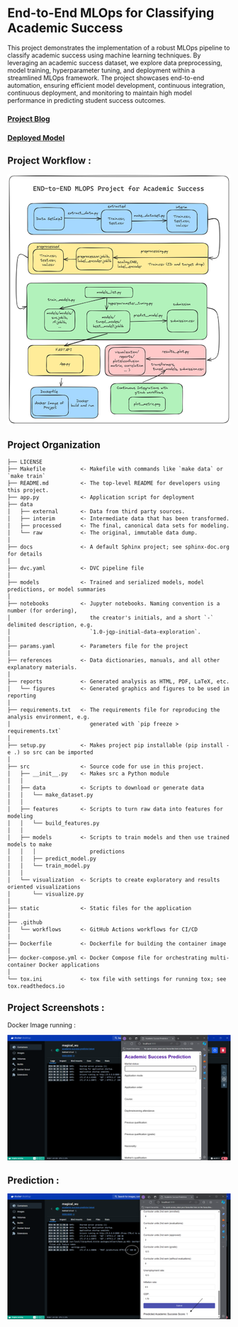 End-to-End MLOps for Classifying Academic Success
==============================

This project demonstrates the implementation of a robust MLOps pipeline to classify academic success using machine learning techniques. By leveraging an academic success dataset, we explore data preprocessing, model training, hyperparameter tuning, and deployment within a streamlined MLOps framework. The project showcases end-to-end automation, ensuring efficient model development, continuous integration, continuous deployment, and monitoring to maintain high model performance in predicting student success outcomes.

  
### [Project Blog](https://www.geeksforgeeks.org/end-to-end-mlops-pipeline-a-comprehensive-project/)
### [Deployed Model](https://academic-success-predictor.onrender.com/)


    
## Project Workflow : 
![image](https://github.com/gauravkumarchaurasiya/end-to-end_mlops_for_classifying_academic_success/blob/main/images/project%20workflow.png)


Project Organization
------------

    ├── LICENSE
    ├── Makefile           <- Makefile with commands like `make data` or `make train`
    ├── README.md          <- The top-level README for developers using this project.
    ├── app.py             <- Application script for deployment
    ├── data
    │   ├── external       <- Data from third party sources.
    │   ├── interim        <- Intermediate data that has been transformed.
    │   ├── processed      <- The final, canonical data sets for modeling.
    │   └── raw            <- The original, immutable data dump.
    │
    ├── docs               <- A default Sphinx project; see sphinx-doc.org for details
    │
    ├── dvc.yaml           <- DVC pipeline file
    │
    ├── models             <- Trained and serialized models, model predictions, or model summaries
    │
    ├── notebooks          <- Jupyter notebooks. Naming convention is a number (for ordering),
    │                         the creator's initials, and a short `-` delimited description, e.g.
    │                         `1.0-jqp-initial-data-exploration`.
    │
    ├── params.yaml        <- Parameters file for the project
    │
    ├── references         <- Data dictionaries, manuals, and all other explanatory materials.
    │
    ├── reports            <- Generated analysis as HTML, PDF, LaTeX, etc.
    │   └── figures        <- Generated graphics and figures to be used in reporting
    │
    ├── requirements.txt   <- The requirements file for reproducing the analysis environment, e.g.
    │                         generated with `pip freeze > requirements.txt`
    │
    ├── setup.py           <- Makes project pip installable (pip install -e .) so src can be imported
    │
    ├── src                <- Source code for use in this project.
    │   ├── __init__.py    <- Makes src a Python module
    │   │
    │   ├── data           <- Scripts to download or generate data
    │   │   └── make_dataset.py
    │   │
    │   ├── features       <- Scripts to turn raw data into features for modeling
    │   │   └── build_features.py
    │   │
    │   ├── models         <- Scripts to train models and then use trained models to make
    │   │   │                 predictions
    │   │   ├── predict_model.py
    │   │   └── train_model.py
    │   │
    │   └── visualization  <- Scripts to create exploratory and results oriented visualizations
    │       └── visualize.py
    │
    ├── static             <- Static files for the application
    │
    ├── .github
    │   └── workflows      <- GitHub Actions workflows for CI/CD
    │
    ├── Dockerfile         <- Dockerfile for building the container image
    │
    ├── docker-compose.yml <- Docker Compose file for orchestrating multi-container Docker applications
    │
    └── tox.ini            <- tox file with settings for running tox; see tox.readthedocs.io

## Project Screenshots : 
Docker Image running :   

![image](https://github.com/gauravkumarchaurasiya/end-to-end_mlops_for_classifying_academic_success/blob/main/images/docker%20run%20image.png)


## Prediction :   
![image](https://github.com/gauravkumarchaurasiya/end-to-end_mlops_for_classifying_academic_success/blob/main/images/output.png)
